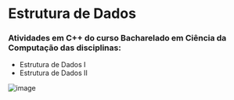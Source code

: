 # Estrutura de Dados 

### Atividades em C++ do curso Bacharelado em Ciência da Computação das disciplinas:

* Estrutura de Dados I
* Estrutura de Dados II

![image](https://user-images.githubusercontent.com/85123013/139306804-e11e741e-8b90-45bb-9934-b22bee137e12.png)
